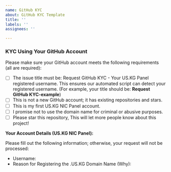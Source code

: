 ```yaml
---
name: GitHub KYC
about: GitHub KYC Template
title: ''
labels: ''
assignees: ''

---
```


### KYC Using Your GitHub Account

Please make sure your GitHub account meets the following requirements (all are required):

- [ ] The issue title must be: Request GitHub KYC - Your US.KG Panel registered username. This ensures our automated script can detect your registered username. (For example, your title should be:  **Request GitHub KYC-example**)
- [ ] This is not a new GitHub account; it has existing repositories and stars.
- [ ] This is my first US.KG NIC Panel account.
- [ ] I promise not to use the domain name for criminal or abusive purposes. 
- [ ] Please star this repository, This will let more people know about this project!

**Your Account Details (US.KG NIC Panel):**

Please fill out the following information; otherwise, your request will not be processed:

- Username: 
- Reason for Registering the .US.KG Domain Name (Why):
